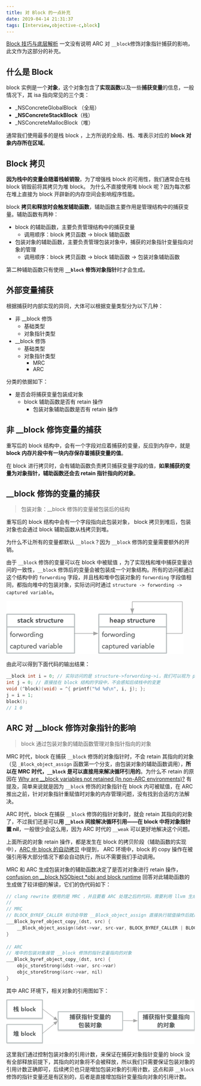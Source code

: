 ```yaml
---
title: 对 Block 的一点补充
date: 2019-04-14 21:31:37
tags: [Interview,objective-c,block]
---
```



[Block 技巧与底层解析](https://triplecc.github.io/2015/07/19/2015-08-27-blockji-qiao-yu-di-ceng-jie-xi) 一文没有说明 ARC 对 `__block`修饰对象指针捕获的影响，此文作为这部分的补充。

<!---more-->

## 什么是 Block

block 实例是一个**对象**，这个对象包含了**实现函数**以及一些**捕获变量**的信息，一般情况下，其 isa 指向常见的三个类：

- _NSConcreteGlobalBlock （全局）
- **_NSConcreteStackBlock**（栈）
- _NSConcreteMallocBlock（堆）

通常我们使用最多的是栈 block ，上方所说的全局、栈、堆表示对应的 **block 对象内存所在区域**。

## Block 拷贝

**因为栈中的变量会随着栈帧销毁**，为了增强栈 block 的可用性，我们通常会在栈 block 销毁前将其拷贝为堆 block。 为什么不直接使用堆 block 呢？因为每次都在堆上直接为 block 开辟新的内存空间会影响程序性能。

block **拷贝和释放时会触发辅助函数**，辅助函数主要作用是管理结构中的捕获变量。辅助函数有两种：

- block 的辅助函数，主要负责管理结构中的捕获变量
  - 调用顺序：block 拷贝函数 -> block 辅助函数
- 包装对象的辅助函数，主要负责管理包装对象中，捕获的对象指针变量指向对象的管理
  - 调用顺序：block 拷贝函数 -> block 辅助函数 -> 包装对象辅助函数

第二种辅助函数只有使用 **`__block` 修饰对象指针**时才会生成。

## 外部变量捕获

根据捕获时内部实现的异同，大体可以根据变量类型分为以下几种：

- 非 __block 修饰
  - 基础类型
  - 对象指针类型
- __block 修饰
  - 基础类型
  - 对象指针类型
    - MRC 
    - ARC

分类的依据如下：

- 是否会将捕获变量包装成对象
  - block 辅助函数是否有 retain 操作
    - 包装对象辅助函数是否有 retain 操作

## 非 __block 修饰变量的捕获

重写后的 block 结构中，会有一个字段对应着捕获的变量，反应到内存中，就是 **block 内存片段中有一块内存保存着捕获变量的值**。

在 block 进行拷贝时，会有辅助函数负责拷贝捕获变量字段的值，**如果捕获的变量为对象指针，辅助函数还会去 retain 指针指向的对象**。

## __block 修饰的变量的捕获

> 包装对象：__block 修饰的变量被包装后的结构

重写后的 block 结构中会有一个字段指向此包装对象， block 拷贝到堆后，包装对象也会通过 block 辅助函数从栈拷贝到堆。

为什么不让所有的变量都默认 `__block`？因为 `__block` 修饰的变量需要额外的开销。

由于 `__block` 修饰的变量可以在 block 中被赋值 ，为了实现栈和堆中捕获变量访问的一致性，`__block` 修饰后的变量会被包装成一个对象结构。所有的访问都通过这个结构中的 `forwording` 字段，并且栈和堆中包装对象的 `forwording` 字段值相同，都指向堆中的包装对象，实际访问时通过 `structure -> forwording -> captured variable`。

![block___block_variable](https://github.com/tripleCC/tripleCC.github.io/raw/hexo/source/images/block___block_variable.png)

由此可以得到下面代码的输出结果：

```objective-c
__block int i = 0; // 实际访问的是 structure->forwording->i，我们可以视为 p_i = &i，后面操作都是针对 *p_i 
int j = 0; // 直接挂在 block 结构的字段中，不会感知后续栈中的变更
void (^block)(void) = ^{ printf("%d %d\n", i, j); };
j = i = 1;
block();
// 1 0
```

## ARC 对 __block 修饰对象指针的影响

> block 通过包装对象的辅助函数管理对象指针指向的对象

MRC 时代，block 在捕获  `__block` 修饰的对象指针时，不会 retain 其指向的对象（见 `_Block_object_assign` 函数第一个分支，由包装对象的辅助函数调用），**所以在 MRC 时代，`__block` 是可以直接用来解决循环引用的**。为什么不 retain 的原因在 [Why are __block variables not retained (In non-ARC environments)?](https://stackoverflow.com/questions/17384599/why-are-block-variables-not-retained-in-non-arc-environments) 有提及，简单来说就是因为 `__block` 修饰的对象指针在 block 内可被赋值，在 ARC 推出之前，针对对象指针重赋值时对象的内存管理问题，没有找到合适的方法解决。

ARC 时代，block 在捕获 `__block` 修饰的指针对象时，就会 retain 其指向的对象了，不过我们还是可以**用 `__block` 间接解决循环引用——在 block 中将对象指针置 nil**，一般很少会这么用，因为 ARC 时代的 `__weak` 可以更好地解决这个问题。

上面所说的对象 retain 操作，都是发生在 block 的拷贝阶段（辅助函数的实现中），[ARC 中 block 的自动拷贝](<https://stackoverflow.com/questions/23334863/should-i-still-copy-block-copy-the-blocks-under-arc>) 中提到， ARC 环境中，block 的 copy 操作在被强引用等大部分情况下都会自动执行，所以不需要我们手动调用。 

MRC 和 ARC 生成包装对象的辅助函数决定了是否对对象进行 retain 操作，[confusion on __block NSObject *obj and block runtime](https://stackoverflow.com/questions/36993379/confusion-on-block-nsobject-obj-and-block-runtime) 回答对此辅助函数的生成做了较详细的解读，它们的伪代码如下：

```objective-c
// clang rewrite 使用的是 MRC ，并且要看 ARC 处理之后的代码，需要利用 llvm 生成 IR / 汇编代码之后查看 
//
// MRC
// BLOCK_BYREF_CALLER 标识会导致 __Block_object_assign 直接执行赋值操作后就返回
___Block_byref_object_copy_(dst, src) {
    __Block_object_assign(&dst->var, src-var, BLOCK_BYREF_CALLER | BLOCK_FIELD_IS_OBJECT)
}

// ARC
// 堆中的包装对象接管 __block 修饰的指针变量指向的对象
___Block_byref_object_copy_(dst, src) {
    objc_storeStrong(&dst->var, src->var)
    objc_storeStrong(&src->var, nil)
}
```

其中 ARC 环境下，相关对象的引用图如下：

![block___block_object_pointer](<https://github.com/tripleCC/tripleCC.github.io/raw/hexo/source/images/block___block_object_pointer.png>)

这里我们通过控制包装对象的引用计数，来保证在捕获对象指针变量的 block 没有全部释放前提下，其指向的对象将不会被释放，所以我们只需要保证包装对象的引用计数正确即可，后续拷贝也只是增加包装对象的引用计数，这点和非 `__block` 修饰的指针变量还是有区别的，后者是直接增加指针变量指向对象的引用计数。
